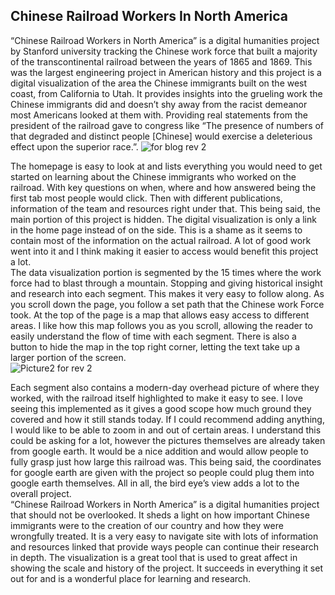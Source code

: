 ## Chinese Railroad Workers In North America

“Chinese Railroad Workers in North America” is a digital humanities project by Stanford university tracking the Chinese work force that built a majority of the transcontinental railroad between the years of 1865 and 1869.  This was the largest engineering project in American history and this project is a digital visualization of the area the Chinese immigrants built on the west coast, from California to Utah.  It provides insights into the grueling work the Chinese immigrants did and doesn’t shy away from the racist demeanor most Americans looked at them with.  Providing real statements from the president of the railroad gave to congress like “The presence of numbers of that degraded and distinct people [Chinese] would exercise a deleterious effect upon the superior race.”. 
![for blog rev 2](https://user-images.githubusercontent.com/78226473/111055179-37de7a80-8441-11eb-9510-53e051ccc48f.png)

The homepage is easy to look at and lists everything you would need to get started on learning about the Chinese immigrants who worked on the railroad.  With key questions on when, where and how answered being the first tab most people would click.   Then with different publications, information of the team and resources right under that.  This being said, the main portion of this project is hidden.  The digital visualization is only a link in the home page instead of on the side.  This is a shame as it seems to contain most of the information on the actual railroad.  A lot of good work went into it and I think making it easier to access would benefit this project a lot.  
The data visualization portion is segmented by the 15 times where the work force had to blast through a mountain.  Stopping and giving historical insight and research into each segment.   This makes it very easy to follow along.  As you scroll down the page, you follow a set path that the Chinese work Force took.  At the top of the page is a map that allows easy access to different areas.  I like how this map follows you as you scroll, allowing the reader to easily understand the flow of time with each segment.   There is also a button to hide the map in the top right corner, letting the text take up a larger portion of the screen.  
![Picture2 for rev 2](https://user-images.githubusercontent.com/78226473/111055203-6fe5bd80-8441-11eb-8977-2b834ca34290.png)

Each segment also contains a modern-day overhead picture of where they worked, with the railroad itself highlighted to make it easy to see.  I love seeing this implemented as it gives a good scope how much ground they covered and how it still stands today.  If I could recommend adding anything, I would like to be able to zoom in and out of certain areas.  I understand this could be asking for a lot, however the pictures themselves are already taken from google earth.  It would be a nice addition and would allow people to fully grasp just how large this railroad was.  This being said, the coordinates for google earth are given with the project so people could plug them into google earth themselves.   All in all, the bird eye’s view adds a lot to the overall project.  
“Chinese Railroad Workers in North America” is a digital humanities project that should not be overlooked.  It sheds a light on how important Chinese immigrants were to the creation of our country and how they were wrongfully treated.  It is a very easy to navigate site with lots of information and resources linked that provide ways people can continue their research in depth.  The visualization is a great tool that is used to great affect in showing the scale and history of the project.  It succeeds in everything it set out for and is a wonderful place for learning and research.  
